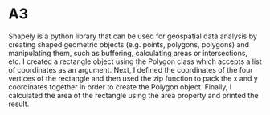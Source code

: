 # A3
Shapely is a python library that can be used for geospatial data analysis by creating shaped geometric objects (e.g. points, polygons, polygons) and manipulating them, such as buffering, calculating areas or intersections, etc.
I created a rectangle object using the Polygon class which accepts a list of coordinates as an argument.
Next, I defined the coordinates of the four vertices of the rectangle and then used the zip function to pack the x and y coordinates together in order to create the Polygon object. 
Finally, I calculated the area of the rectangle using the area property and printed the result.
